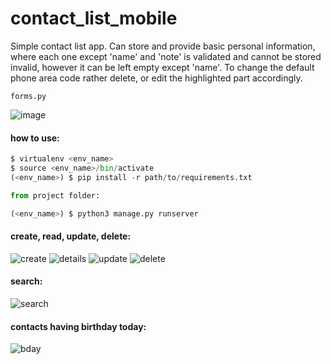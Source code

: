 # contact_list_mobile
Simple contact list app. Can store and provide basic personal information, where each one except 'name' and 'note' is validated and cannot be stored invalid, however it can be left empty except 'name'. To change the default phone area code rather delete, or edit the highlighted part accordingly.

```forms.py```

![image](https://user-images.githubusercontent.com/25802489/205768497-7ef7cac7-5c95-461d-81d4-c26fa0b01f4d.png)

#### how to use:
```python
$ virtualenv <env_name>
$ source <env_name>/bin/activate
(<env_name>) $ pip install -r path/to/requirements.txt

from project folder:

(<env_name>) $ python3 manage.py runserver
```
#### create, read, update, delete:
![create](https://user-images.githubusercontent.com/25802489/205765317-b76bd9f8-2d66-42ff-b2b7-66867c9fd815.gif)
![details](https://user-images.githubusercontent.com/25802489/205765427-b036c09c-a20a-4d2e-8d96-fb40d831bce6.gif)
![update](https://user-images.githubusercontent.com/25802489/205765963-a278f8b2-77e5-4e78-bb29-1b5a87a2a989.gif)
![delete](https://user-images.githubusercontent.com/25802489/205766138-8d11cc83-de1a-416b-b2c2-22d674bfbc8f.gif)
#### search:
![search](https://user-images.githubusercontent.com/25802489/205766378-ec1bd7a1-b7b1-4bbf-8937-a14af07149db.gif)
#### contacts having birthday today:
![bday](https://user-images.githubusercontent.com/25802489/205766796-517e7625-c805-4346-9e5f-2e6c36a7e1c3.jpg)
